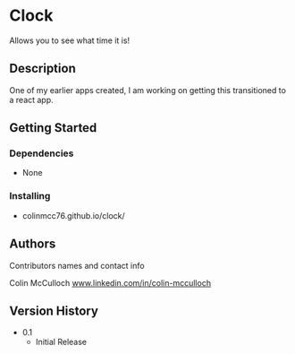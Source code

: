 # Clock 

Allows you to see what time it is!

## Description

One of my earlier apps created, I am working on getting this transitioned to a react app.

## Getting Started

### Dependencies

* None

### Installing

* colinmcc76.github.io/clock/

## Authors

Contributors names and contact info

Colin McCulloch
www.linkedin.com/in/colin-mcculloch

## Version History

* 0.1
    * Initial Release